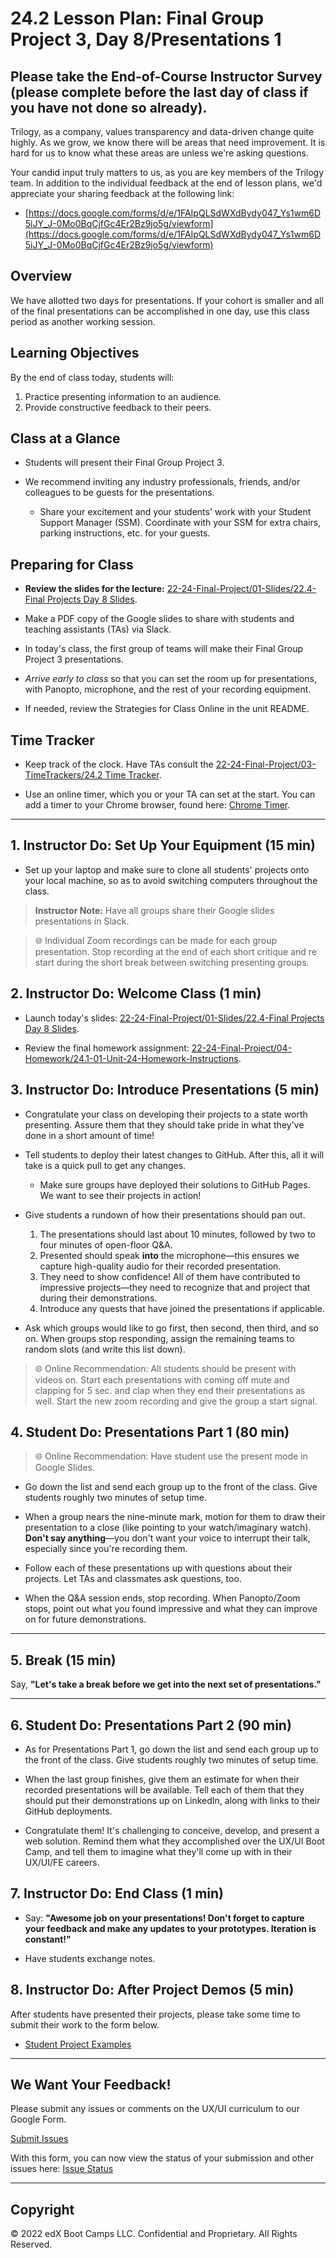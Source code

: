 # 24.2 Lesson Plan: Final Group Project 3, Day 8/Presentations 1

## Please take the End-of-Course Instructor Survey (please complete before the last day of class if you have not done so already).

Trilogy, as a company, values transparency and data-driven change quite highly. As we grow, we know there will be areas that need improvement. It is hard for us to know what these areas are unless we're asking questions.

Your candid input truly matters to us, as you are key members of the Trilogy team. In addition to the individual feedback at the end of lesson plans, we'd appreciate your sharing feedback at the following link:

  - [https://docs.google.com/forms/d/e/1FAIpQLSdWXdBydy047_Ys1wm6D5iJY_J-0Mo0BqCjfGc4Er2Bz9jo5g/viewform](https://docs.google.com/forms/d/e/1FAIpQLSdWXdBydy047_Ys1wm6D5iJY_J-0Mo0BqCjfGc4Er2Bz9jo5g/viewform)

## Overview

We have allotted two days for presentations. If your cohort is smaller and all of the final presentations can be accomplished in one day, use this class period as another working session.

## Learning Objectives

By the end of class today, students will:

1. Practice presenting information to an audience.
2. Provide constructive feedback to their peers.

## Class at a Glance

- Students will present their Final Group Project 3.

- We recommend inviting any industry professionals, friends, and/or colleagues to be guests for the presentations.

  - Share your excitement and your students' work with your Student Support Manager (SSM). Coordinate with your SSM for extra chairs, parking instructions, etc. for your guests.

## Preparing for Class

- **Review the slides for the lecture:** [22-24-Final-Project/01-Slides/22.4-Final Projects Day 8 Slides](https://drive.google.com/open?id=1yFvjo3eT2l7EFICHmWUdT7Zo7RGQ9HlBRggd6Ei7cv0).

- Make a PDF copy of the Google slides to share with students and teaching assistants (TAs) via Slack.

- In today's class, the first group of teams will make their Final Group Project 3 presentations.

- *Arrive early to class* so that you can set the room up for presentations, with Panopto, microphone, and the rest of your recording equipment.

- If needed, review the Strategies for Class Online in the unit README.

## Time Tracker

- Keep track of the clock. Have TAs consult the [22-24-Final-Project/03-TimeTrackers/24.2 Time Tracker](https://docs.google.com/spreadsheets/d/1XrNZdJmUhAirElieNwVQ20Fc6v_6xqxKvP1ImgJGVgg/edit?usp=sharing).

- Use an online timer, which you or your TA can set at the start. You can add a timer to your Chrome browser, found here: [Chrome Timer](https://chrome.google.com/webstore/detail/timer/hepmlgghomccjinhcnkkikjpgkjibglj?hl=en).

---

## 1. Instructor Do: Set Up Your Equipment (15 min)

- Set up your laptop and make sure to clone all students' projects onto your local machine, so as to avoid switching computers throughout the class.

> **Instructor Note:** Have all groups share their Google slides presentations in Slack.

> :globe_with_meridians: Individual Zoom recordings can be made for each group presentation. Stop recording at the end of each short critique and re start during the short break between switching presenting groups.

## 2. Instructor Do: Welcome Class (1 min)

- Launch today's slides: [22-24-Final-Project/01-Slides/22.4-Final Projects Day 8 Slides](https://drive.google.com/open?id=1yFvjo3eT2l7EFICHmWUdT7Zo7RGQ9HlBRggd6Ei7cv0).

- Review the final homework assignment: [22-24-Final-Project/04-Homework/24.1-01-Unit-24-Homework-Instructions](https://docs.google.com/document/d/1XJszqIOn5yTjWwWiOdpXQ86-NLYdmMCRNriEw9GA8yc/edit#heading=h.s08zrdwak03s).

## 3. Instructor Do: Introduce Presentations (5 min)

- Congratulate your class on developing their projects to a state worth presenting. Assure them that they should take pride in what they've done in a short amount of time!

- Tell students to deploy their latest changes to GitHub. After this, all it will take is a quick pull to get any changes.

  - Make sure groups have deployed their solutions to GitHub Pages. We want to see their projects in action!

- Give students a rundown of how their presentations should pan out.

  1. The presentations should last about 10 minutes, followed by two to four minutes of open-floor Q&A.
  2. Presented should speak **into** the microphone—this ensures we capture high-quality audio for their recorded presentation.
  3. They need to show confidence! All of them have contributed to impressive projects—they need to recognize that and project that during their demonstrations.
  4. Introduce any quests that have joined the presentations if applicable.

- Ask which groups would like to go first, then second, then third, and so on. When groups stop responding, assign the remaining teams to random slots (and write this list down).

> :globe_with_meridians: Online Recommendation: All students should be present with videos on. Start each presentations with coming off mute and clapping for 5 sec. and clap when they end their presentations as well. Start the new zoom recording and give the group a start signal.

## 4. Student Do: Presentations Part 1 (80 min)

> :globe_with_meridians: Online Recommendation: Have student use the present mode in Google Slides.

- Go down the list and send each group up to the front of the class. Give students roughly two minutes of setup time.

- When a group nears the nine-minute mark, motion for them to draw their presentation to a close (like pointing to your watch/imaginary watch). **Don't say anything**—you don't want your voice to interrupt their talk, especially since you're recording them.

- Follow each of these presentations up with questions about their projects. Let TAs and classmates ask questions, too.

- When the Q&A session ends, stop recording. When Panopto/Zoom stops, point out what you found impressive and what they can improve on for future demonstrations.

---

## 5. Break (15 min)

Say, **"Let's take a break before we get into the next set of presentations."**

---

## 6. Student Do: Presentations Part 2 (90 min)

- As for Presentations Part 1, go down the list and send each group up to the front of the class. Give students roughly two minutes of setup time.

- When the last group finishes, give them an estimate for when their recorded presentations will be available. Tell each of them that they should put their demonstrations up on LinkedIn, along with links to their GitHub deployments.

- Congratulate them! It's challenging to conceive, develop, and present a web solution. Remind them what they accomplished over the UX/UI Boot Camp, and tell them to imagine what they'll come up with in their UX/UI/FE careers.

## 7. Instructor Do: End Class (1 min)

- Say: **"Awesome job on your presentations! Don't forget to capture your feedback and make any updates to your prototypes. Iteration is constant!"**

- Have students exchange notes.

## 8. Instructor Do: After Project Demos (5 min)

After students have presented their projects, please take some time to submit their work to the form below.

- [Student Project Examples](https://goo.gl/forms/d82FCYMGeRcrxruQ2)

---

## We Want Your Feedback!

Please submit any issues or comments on the UX/UI curriculum to our Google Form.

[Submit Issues](https://docs.google.com/forms/d/e/1FAIpQLScTc104D7Fd-2fDk3E4IIwxuOe-BNhPhWffIE9VBt7_e-t3DA/viewform)

With this form, you can now view the status of your submission and other issues here:
[Issue Status](https://docs.google.com/spreadsheets/d/1UyRh0f6fwtMD5SfExvk3BZxIIioicTNhXWixjmnes1c/edit?usp=sharing)


---

## Copyright
© 2022 edX Boot Camps LLC. Confidential and Proprietary. All Rights Reserved.
